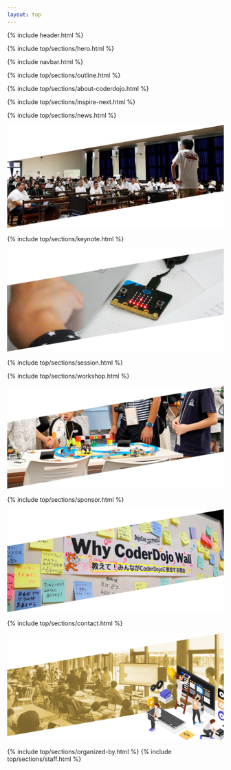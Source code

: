 ```yaml
---
layout: top
---
```

<div class="bg-[url(/img/top/header-background.webp)] bg-contain bg-no-repeat bg-top bg-center">
  {% include header.html %}

  {% include top/sections/hero.html %}
</div>

{% include navbar.html %}

{% include top/sections/outline.html %}

{% include top/sections/about-coderdojo.html %}

{% include top/sections/inspire-next.html %}

{% include top/sections/news.html %}

<div class="-mx-4">
  <img class="w-full" src="/img/top/background1.webp" alt="DojoCon Japan 2023 @ 奈良の様子" />
</div>

{% include top/sections/keynote.html %}

<div class="-mx-4">
  <img class="w-full" src="/img/top/background2.webp" alt="micro:bit でLチカしている様子" />
</div>

{% include top/sections/session.html %}

{% include top/sections/workshop.html %}

<div class="-mx-4">
  <img class="w-full" src="/img/top/background3.webp" alt="鉄道模型を動かしている様子"/>
</div>

{% include top/sections/sponsor.html %}

<div class="-mx-4">
  <img class="w-full" src="/img/top/background4.webp" alt="Why CoderDojo Wall - 教えて！みんなが CoderDojo に参加する理由" />
</div>

{% include top/sections/contact.html %}

<div class="-mx-4">
  <img class="w-full" src="/img/top/background5.webp" alt="DojoCon Japan 2019 @ 名古屋の様子" />
</div>

{% include top/sections/organized-by.html %}
{% include top/sections/staff.html %}
